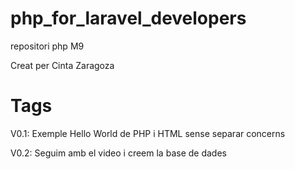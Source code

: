 # php_for_laravel_developers
repositori php M9

Creat per Cinta Zaragoza 


# Tags
V0.1: Exemple Hello World de PHP i HTML sense separar concerns 

V0.2: Seguim amb el video i creem la base de dades
